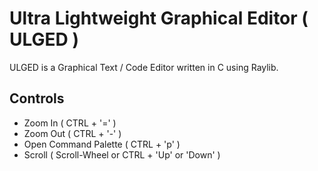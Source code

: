# Ultra Lightweight Graphical Editor ( ULGED )
ULGED is a Graphical Text / Code Editor written in C using Raylib.

## Controls
- Zoom In ( CTRL + '=' )
- Zoom Out ( CTRL + '-' )
- Open Command Palette ( CTRL + 'p' )
- Scroll ( Scroll-Wheel or CTRL + 'Up' or 'Down' )
